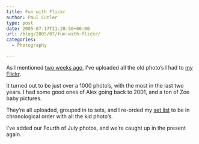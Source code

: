 ```yaml
---
title: Fun with Flickr
author: Paul Cutler
type: post
date: 2005-07-17T21:28:50+00:00
url: /blog/2005/07/fun-with-flickr/
categories:
  - Photography

---
```

As I mentioned [two weeks ago][1], I&#8217;ve uploaded all the old photo&#8217;s I had to [my Flickr][2].

It turned out to be just over a 1000 photo&#8217;s, with the most in the last two years. I had some good ones of Alex going back to 2001, and a ton of Zoe baby pictures.

They&#8217;re all uploaded, grouped in to sets, and I re-orded my [set list][3] to be in chronological order with all the kid photo&#8217;s.

I&#8217;ve added our Fourth of July photos, and we&#8217;re caught up in the present again.

 [1]: http://www.paulcutler.org/blog/?p=319
 [2]: http://www.flickr.com/photos/silwenae
 [3]: http://www.flickr.com/photos/silwenae/sets/